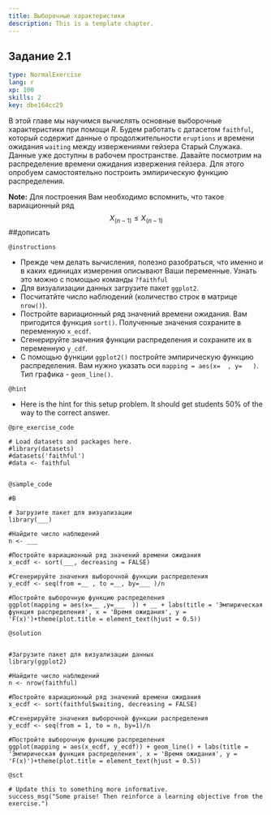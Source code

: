 ```yaml
---
title: Выборочные характеристики
description: This is a template chapter.
---
```


## Задание 2.1

```yaml
type: NormalExercise
lang: r
xp: 100
skills: 2
key: dbe164cc29
```

В этой главе мы научимся вычислять основные выборочные характеристики при помощи *R*. Будем работать с датасетом `faithful`, который содержит данные о продолжительности `eruptions`  и времени ожидания `waiting` между извержениями гейзера Старый Служака. Данные уже доступны в рабочем пространстве. 
Давайте посмотрим на распределение времени ожидания извержения гейзера. Для этого опробуем самостоятельно построить эмпирическую функцию распределения.


**Note:**  Для построения Вам необходимо вспомнить, что такое вариационный ряд
$$ X_(n-1) \le X_(n-1) $$ ##дописать

`@instructions`
- Прежде чем делать вычисления, полезно разобраться, что именно и в каких единицах измерения описывают Ваши переменные. Узнать это можно с помощью команды `?faithful`
- Для визуализации данных загрузите пакет `ggplot2`.
- Посчитатйте число наблюдений (количество строк в матрице `nrow()`).
- Постройте вариационный ряд значений времени ожидания. Вам пригодится функция `sort()`. Полученные значения сохраните в переменную `x_ecdf`.
- Сгенерируйте значения функции распределения и сохраните их в переменную `y_cdf`.
- С помощью функции `ggplot2()` постройте эмпирическую функцию распределения. Вам нужно указать оси `mapping = aes(x=  , y=   )`. Тип графика  - `geom_line()`.


`@hint`
- Here is the hint for this setup problem. It should get students 50% of the way to the correct answer.

`@pre_exercise_code`

```{r}
# Load datasets and packages here.
#library(datasets)
#datasets('faithful')
#data <- faithful


```

`@sample_code`

```{r}
#В 

# Загрузите пакет для визуализации 
library(___)

#Найдите число наблюдений
n <- ___

#Постройте вариационный ряд значений времени ожидания
x_ecdf <- sort(___, decreasing = FALSE)

#Сгенерируйте значения выборочной функции распределения
y_ecdf <- seq(from =__ , to =__, by=___ )/n

#Постройте выборочную функцию распределения
ggplot(mapping = aes(x=__ ,y=___  )) + __ + labs(title = 'Эмпирическая функция распределения', x = 'Время ожидания', y = 'F(x)')+theme(plot.title = element_text(hjust = 0.5))

```

`@solution`

```{r}

#Загрузите пакет для визуализации данных
library(ggplot2)

#Найдите число наблюдений
n <- nrow(faithful)

#Постройте вариационный ряд значений времени ожидания
x_ecdf <- sort(faithful$waiting, decreasing = FALSE)

#Сгенерируйте значения выборочной функции распределения
y_ecdf <- seq(from = 1, to = n, by=1)/n

#Постройте выборочную функцию распределения
ggplot(mapping = aes(x_ecdf, y_ecdf)) + geom_line() + labs(title = 'Эмпирическая функция распределения', x = 'Время ожидания', y = 'F(x)')+theme(plot.title = element_text(hjust = 0.5))

```

`@sct`

```{r}
# Update this to something more informative.
success_msg("Some praise! Then reinforce a learning objective from the exercise.")
```
